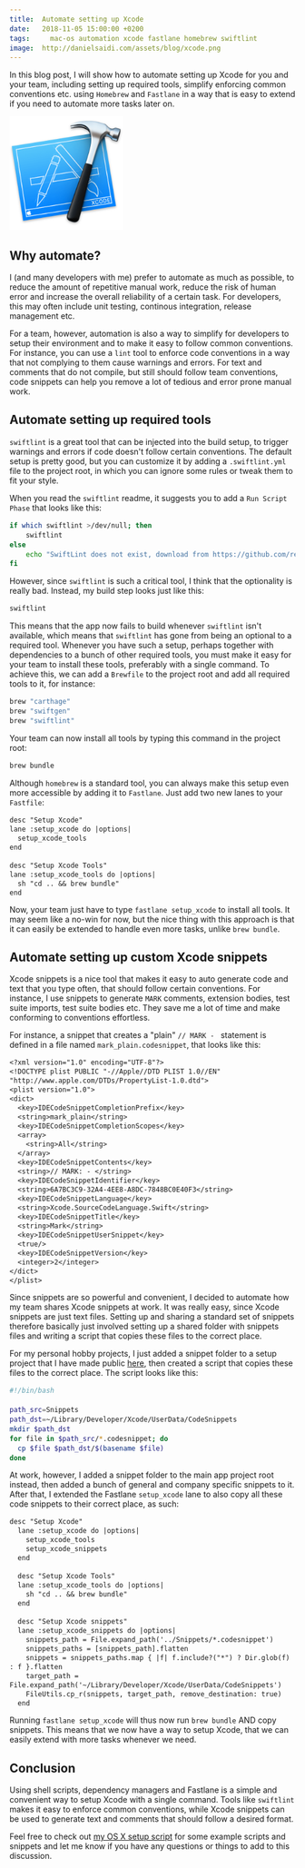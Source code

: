 ```yaml
---
title:  Automate setting up Xcode
date:   2018-11-05 15:00:00 +0200
tags:	  mac-os automation xcode fastlane homebrew swiftlint
image:  http://danielsaidi.com/assets/blog/xcode.png
---
```


In this blog post, I will show how to automate setting up Xcode for you and your
team, including setting up required tools, simplify enforcing common conventions
etc. using `Homebrew` and `Fastlane` in a way that is easy to extend if you need
to automate more tasks later on.

<img src="/assets/blog/xcode.png" alt="Xcode icon" width="200"/>


## Why automate?

I (and many developers with me) prefer to automate as much as possible, to reduce
the amount of repetitive manual work, reduce the risk of human error and increase
the overall reliability of a certain task. For developers, this may often include
unit testing, continous integration, release management etc.

For a team, however, automation is also a way to simplify for developers to setup
their environment and to make it easy to follow common conventions. For instance,
you can use a `lint` tool to enforce code conventions in a way that not complying
to them cause warnings and errors. For text and comments that do not compile, but
still should follow team conventions, code snippets can help you remove a lot of
tedious and error prone manual work.


## Automate setting up required tools

`swiftlint` is a great tool that can be injected into the build setup, to trigger
warnings and errors if code doesn't follow certain conventions. The default setup
is pretty good, but you can customize it by adding a `.swiftlint.yml` file to the
project root, in which you can ignore some rules or tweak them to fit your style.

When you read the `swiftlint` readme, it suggests you to add a `Run Script Phase`
that looks like this:

```bash
if which swiftlint >/dev/null; then
    swiftlint
else
    echo "SwiftLint does not exist, download from https://github.com/realm/SwiftLint"
fi
```

However, since `swiftlint` is such a critical tool, I think that the optionality
is really bad. Instead, my build step looks just like this:

```bash
swiftlint
```

This means that the app now fails to build whenever `swiftlint` isn't available,
which means that `swiftlint` has gone from being an optional to a required tool.
Whenever you have such a setup, perhaps together with dependencies to a bunch of
other required tools, you must make it easy for your team to install these tools, 
preferably with a single command. To achieve this, we can add a `Brewfile` to the
project root and add all required tools to it, for instance:

```bash
brew "carthage"
brew "swiftgen"
brew "swiftlint" 
```

Your team can now install all tools by typing this command in the project root:

```bash
brew bundle
``` 

Although `homebrew` is a standard tool, you can always make this setup even more
accessible by adding it to `Fastlane`. Just add two new lanes to your `Fastfile`:

```
desc "Setup Xcode"
lane :setup_xcode do |options|
  setup_xcode_tools
end

desc "Setup Xcode Tools"
lane :setup_xcode_tools do |options|
  sh "cd .. && brew bundle"
end
```

Now, your team just have to type `fastlane setup_xcode` to install all tools. It
may seem like a no-win for now, but the nice thing with this approach is that it
can easily be extended to handle even more tasks, unlike `brew bundle`.



## Automate setting up custom Xcode snippets

Xcode snippets is a nice tool that makes it easy to auto generate code and text
that you type often, that should follow certain conventions. For instance, I use
snippets to generate `MARK` comments, extension bodies, test suite imports, test
suite bodies etc. They save me a lot of time and make conforming to conventions
effortless.

For instance, a snippet that creates a "plain" `// MARK - ` statement is defined
in a file named `mark_plain.codesnippet`, that looks like this:

```
<?xml version="1.0" encoding="UTF-8"?>
<!DOCTYPE plist PUBLIC "-//Apple//DTD PLIST 1.0//EN" "http://www.apple.com/DTDs/PropertyList-1.0.dtd">
<plist version="1.0">
<dict>
  <key>IDECodeSnippetCompletionPrefix</key>
  <string>mark_plain</string>
  <key>IDECodeSnippetCompletionScopes</key>
  <array>
    <string>All</string>
  </array>
  <key>IDECodeSnippetContents</key>
  <string>// MARK: - </string>
  <key>IDECodeSnippetIdentifier</key>
  <string>6A7BC3C9-32A4-4EE8-A8DC-7848BC0E40F3</string>
  <key>IDECodeSnippetLanguage</key>
  <string>Xcode.SourceCodeLanguage.Swift</string>
  <key>IDECodeSnippetTitle</key>
  <string>Mark</string>
  <key>IDECodeSnippetUserSnippet</key>
  <true/>
  <key>IDECodeSnippetVersion</key>
  <integer>2</integer>
</dict>
</plist>
```

Since snippets are so powerful and convenient, I decided to automate how my team
shares Xcode snippets at work. It was really easy, since Xcode snippets are just
text files. Setting up and sharing a standard set of snippets therefore basically
just involved setting up a shared folder with snippets files and writing a script
that copies these files to the correct place.

For my personal hobby projects, I just added a snippet folder to a setup project
that I have made public [here](https://github.com/danielsaidi/osx), then created
a script that copies these files to the correct place. The script looks like this:

```bash
#!/bin/bash

path_src=Snippets
path_dst=~/Library/Developer/Xcode/UserData/CodeSnippets
mkdir $path_dst
for file in $path_src/*.codesnippet; do
  cp $file $path_dst/$(basename $file)
done
```

At work, however, I added a snippet folder to the main app project root instead,
then added a bunch of general and company specific snippets to it. After that, I
extended the Fastlane `setup_xcode` lane to also copy all these code snippets to
their correct place, as such:

```
desc "Setup Xcode"
  lane :setup_xcode do |options|
    setup_xcode_tools
    setup_xcode_snippets
  end

  desc "Setup Xcode Tools"
  lane :setup_xcode_tools do |options|
    sh "cd .. && brew bundle"
  end

  desc "Setup Xcode snippets"
  lane :setup_xcode_snippets do |options|
    snippets_path = File.expand_path('../Snippets/*.codesnippet')
    snippets_paths = [snippets_path].flatten
    snippets = snippets_paths.map { |f| f.include?("*") ? Dir.glob(f) : f }.flatten
    target_path = File.expand_path('~/Library/Developer/Xcode/UserData/CodeSnippets')
    FileUtils.cp_r(snippets, target_path, remove_destination: true)
  end
```

Running `fastlane setup_xcode` will thus now run `brew bundle` AND copy snippets.
This means that we now have a way to setup Xcode, that we can easily extend with
more tasks whenever we need.


## Conclusion

Using shell scripts, dependency managers and Fastlane is a simple and convenient
way to setup Xcode with a single command. Tools like `swiftlint` makes it easy to
enforce common conventions, while Xcode snippets can be used to generate text and
comments that should follow a desired format.

Feel free to check out [my OS X setup script](https://github.com/danielsaidi/osx)
for some example scripts and snippets and let me know if you have any questions
or things to add to this discussion.



